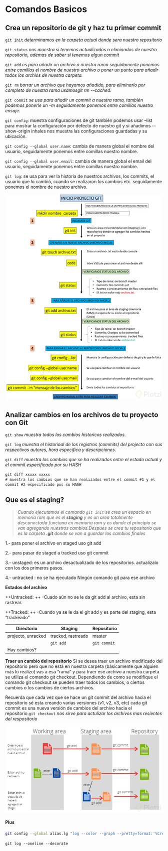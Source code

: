 # Comandos Basicos

## Crea un repositorio de git y haz tu primer commit

`git init` _determinamos en la carpeta actual donde sera nuestro repositorio_

`git status` _nos muestra si tenemos actualizados o eliminados de nuestro repositorio, ademas de saber si tenemos algun commit_

`git add` _es para  añadir un archivo a nuestra rama seguidamente ponemos entre comillas el nombre de nuestro archivo o poner un punto para añadir todos los archios de nuestra carpeta._

`git rm` _borrar un archivo que hayamos añadido, para eliminarlo por completo de nuestra rama usamosgit rm --cached._

`git commit` _se usa para añadir un commit a nuestra rama, también podemos ponerle un -m seguidamente ponemos entre comillas nuestro ensaje._

`git config`: muestra configuraciones de git también podemos usar –list para mostrar la configuración por defecto de nuestro git y si añadimos --show-origin inhales nos muestra las configuraciones guardadas y su ubicación.

`git config --global user.name`: cambia de manera global el nombre del usuario, seguidamente ponemos entre comillas nuestro nombre.

`git config --global user.email`: cambia de manera global el email del usuario, seguidamente ponemos entre comillas nuestro nombre.

`git log`: se usa para ver la historia de nuestros archivos, los commits, el usuario que lo cambió, cuando se realizaron los cambios etc. seguidamente ponemos el nombre de nuestro archivo.

<img src="../doc/inicioProyectoGit.webp">


## Analizar cambios en los archivos de tu proyecto con Git

`git show` _muestra todos los cambios historicos realizados._

`git log` _muestra el historioal de los registros (commits) del projecto con sus respectivos autores, hora especifica y descripciones._

`git diff` _muestra los cambios que se ha realizados entre el estado actual y el commit especificado por su HASH_
```git
git diff xxxxx xxxxx
# muestra los cambios que se han realizados entre el commit #1 y el commit #2 especificado pos su HASH
```

## Que es el staging?

>_Cuando ejecutamos el comando `git init` se crea un espacio en memoria ram que es el **staging** y es un area totalmente desconectada funciona en memoria ram y es donde al principio se van agregando nuestros cambios.Despues se crea tu repositorio que es la carpeta **.git** donde se van a guardar los cambios finales_

1.- para poner el archivo en staged uso git add

2.- para pasar de staged a tracked uso git commit

3.- unstaged: es un archivo desactualizado de los repositorios. actualizalo con los dos primeros pasos.

4.- untracked : no se ha ejecutado Ningún comando git para ese archivo

**Estados del archivo**

++Untracked: ++
-Cuado aún no se le da git add al archivo, esta sin rastrear.

++Tracked: ++
-Cuando ya se le da el git add y es parte del staging, esta “trackeado”

|Directorio|Staging|Repositorio|
|--|--|--|
|projecto, unracked|tracked, rastreado|master|
||`git add`|`git commit`|
|Hay cambios?|

**Traer un cambio del repositorio**
Si se desea traer un archivo modificado del repositorio pero que no está en nuestra carpeta (básicamente que alguien más lo realizo) vas a esa “rama” y para traer ese archivo a nuestra carpeta se utiliza el comando git checkout.
Dependiendo de como se modifique el comando git checkout se pueden traer todos los cambios, o ciertos cambios o los cambios de ciertos archivos.

Recuerda que cada vez que se hace un git commit del archivo hacia el repositorio sé esta creando varias versiones (v1, v2, v3, etc) cada git commit es una nueva versión de cambios del archivo hacia el repositorio.`git checkout` _nos sirve para actulizar los archivos mas resientes del respositorio_

<img src="../doc/Staging.png">

#### Plus

```bash 
git config --global alias.lg "log --color --graph --pretty=format:'%Cred%h%Creset -%C(yellow)%d%Creset %s %Cgreen(%cr) %C(bold blue)<%an>%Creset' --abbrev-commit"
```
`git log --oneline --decorate`